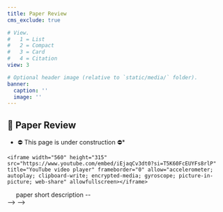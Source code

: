 ```yaml
---
title: Paper Review
cms_exclude: true

# View.
#   1 = List
#   2 = Compact
#   3 = Card
#   4 = Citation
view: 3

# Optional header image (relative to `static/media/` folder).
banner:
  caption: ''
  image: ''
---
```


## 📁 **Paper Review**

<!-- > During my Ph.D., I created paper review videos for various research papers. Here is my collection of YouTube videos. Most of the videos are presented in Korean. -->

* ⛔️ This page is under construction ⛔️*

<!-- Table of Contents
* [PEER: A Collaborative Language Model (ICLR 2023)](#peer)
<!-- * [Example2](#example2)
* [Third Example](#third-example)
* [Fourth Example](#fourth-examplehttpwwwfourthexamplecom) -->

<!-- ### PEER: A Collaborative Language Model (ICLR 2023) [](#){name=peer}
* DSBA Seminar (Mar. 2023) -->


<!-- <!-- <div style="display: flex; align-items: center;">
  <div style="flex: 1;">
    <!-- 여기에 비디오를 삽입하세요. 예를 들어, YouTube 비디오의 iframe을 사용할 수 있습니다. -->
    <iframe width="560" height="315" src="https://www.youtube.com/embed/iEjaqCv3dt0?si=T5K60FcEUYFs8rlP" title="YouTube video player" frameborder="0" allow="accelerometer; autoplay; clipboard-write; encrypted-media; gyroscope; picture-in-picture; web-share" allowfullscreen></iframe>
  </div>
  <div style="flex: 1; padding-left: 20px;">
    <!-- 여기에 텍스트 설명을 삽입하세요. -->
    paper short description -- 
  </div>
</div> -->
 -->

